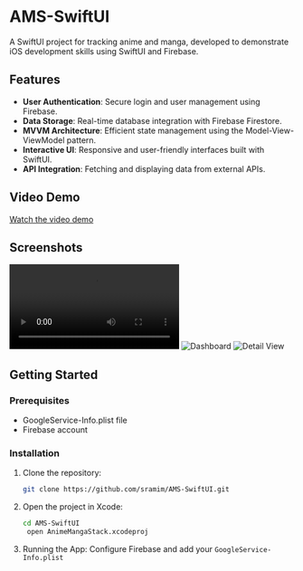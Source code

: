 # AMS-SwiftUI

A SwiftUI project for tracking anime and manga, developed to demonstrate iOS development skills using SwiftUI and Firebase.

## Features

- **User Authentication**: Secure login and user management using Firebase.
- **Data Storage**: Real-time database integration with Firebase Firestore.
- **MVVM Architecture**: Efficient state management using the Model-View-ViewModel pattern.
- **Interactive UI**: Responsive and user-friendly interfaces built with SwiftUI.
- **API Integration**: Fetching and displaying data from external APIs.

## Video Demo

[Watch the video demo](demo.mp4)

## Screenshots

![Login Screen](Demo.mp4)
![Dashboard](screenshots/dashboard.png)
![Detail View](screenshots/detail.png)

## Getting Started

### Prerequisites
- GoogleService-Info.plist file
- Firebase account

### Installation

1. Clone the repository:
   ```bash
   git clone https://github.com/sramim/AMS-SwiftUI.git
2. Open the project in Xcode:
   ```bash
   cd AMS-SwiftUI
    open AnimeMangaStack.xcodeproj
3. Running the App:
   Configure Firebase and add your `GoogleService-Info.plist`
